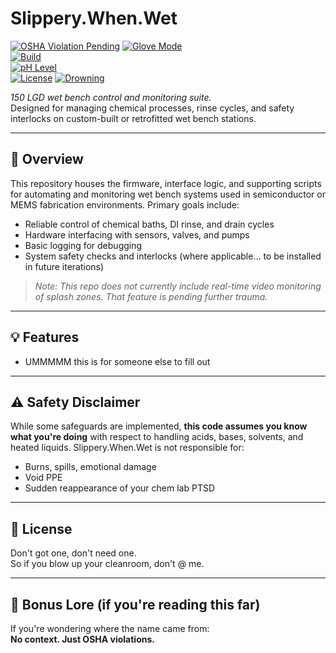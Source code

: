 # Slippery.When.Wet

[![OSHA Violation Pending](https://img.shields.io/badge/status-OSHA%20Violation%20Pending-red?style=flat&logo=datadog&logoColor=white&labelColor=black&color=red&label=status)]() 
[![Glove Mode](https://img.shields.io/badge/glove_mode-enabled-blue?style=flat&color=0077ff)]()  
[![Build](https://img.shields.io/badge/build-unstable-yellow?style=flat&color=ffcc00)]()  
[![pH Level](https://img.shields.io/badge/pH-1.0-brightgreen?style=flat&color=44cc11)]()  
[![License](https://img.shields.io/badge/license-don't%20@%20me-lightgrey?style=flat&color=999999)]()
[![Drowning](https://img.shields.io/badge/safety-probably%20not-orange)](https://youtu.be/dQw4w9WgXcQ)


_150 LGD wet bench control and monitoring suite._  
Designed for managing chemical processes, rinse cycles, and safety interlocks on custom-built or retrofitted wet bench stations.

---

## 🧪 Overview

This repository houses the firmware, interface logic, and supporting scripts for automating and monitoring wet bench systems used in semiconductor or MEMS fabrication environments. Primary goals include:

- Reliable control of chemical baths, DI rinse, and drain cycles  
- Hardware interfacing with sensors, valves, and pumps  
- Basic logging for debugging  
- System safety checks and interlocks (where applicable… to be installed in future iterations)

> _Note: This repo does not currently include real-time video monitoring of splash zones. That feature is pending further trauma._

---

## 💡 Features

- UMMMMM this is for someone else to fill out  

---

## ⚠️ Safety Disclaimer

While some safeguards are implemented, **this code assumes you know what you're doing** with respect to handling acids, bases, solvents, and heated liquids. Slippery.When.Wet is not responsible for:

- Burns, spills, emotional damage  
- Void PPE  
- Sudden reappearance of your chem lab PTSD

---

## 📜 License

Don't got one, don't need one.  
So if you blow up your cleanroom, don't @ me.

---

## 🐸 Bonus Lore (if you're reading this far)

If you're wondering where the name came from:  
**No context. Just OSHA violations.**

